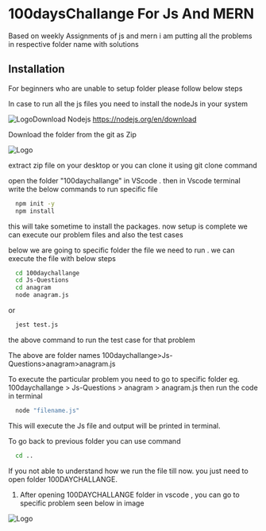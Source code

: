 # 100daysChallange For Js And MERN

Based on weekly Assignments of js and mern i am putting
all the problems in respective folder name with solutions

## Installation

For beginners who are unable to setup folder please follow below steps

In case to run all the js files
you need to install the nodeJs in your system

![Logo](https://nodejs.org/static/images/favicons/favicon.png)Download Nodejs https://nodejs.org/en/download

Download the folder from the git as Zip

![Logo](https://i.imgur.com/tEOiHMU.png)

extract zip file on your desktop or you can clone it using git clone command

open the folder "100daychallange" in VScode .
then in Vscode terminal write the below commands to run specific file

```bash
  npm init -y
  npm install
```

this will take sometime to install the packages. now setup is complete we can execute our problem files
and also the test cases

below we are going to specific folder the file we need to run . we can execute the file with below steps

```bash
  cd 100daychallange
  cd Js-Questions
  cd anagram
  node anagram.js
```

or

```bash
  jest test.js
```

the above command to run the test case for that problem

The above are folder names 100daychallange>Js-Questions>anagram>anagram.js

To execute the particular problem you need to go to specific folder
eg. 100daychallange > Js-Questions > anagram > anagram.js
then run the code in terminal

```bash
  node "filename.js"
```

This will execute the Js file and output will be printed in terminal.

To go back to previous folder you can use command

```bash
  cd ..
```

If you not able to understand how we run the file till now.
you just need to open folder 100DAYCHALLANGE.

1. After opening 100DAYCHALLANGE folder in vscode , you can go to specific
   problem seen below in image

![Logo](https://i.imgur.com/uRBvbsg.png)
